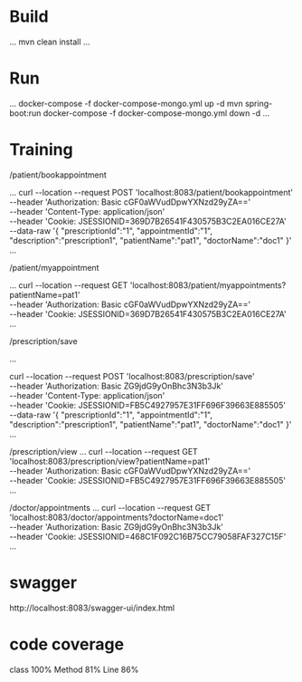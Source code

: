 # Build 
...
mvn clean install
...

# Run
...
docker-compose -f docker-compose-mongo.yml up -d
mvn spring-boot:run
docker-compose -f docker-compose-mongo.yml down -d
...

# Training
/patient/bookappointment

...
curl --location --request POST 'localhost:8083/patient/bookappointment' \
--header 'Authorization: Basic cGF0aWVudDpwYXNzd29yZA==' \
--header 'Content-Type: application/json' \
--header 'Cookie: JSESSIONID=369D7B26541F430575B3C2EA016CE27A' \
--data-raw '{
"prescriptionId":"1",
"appointmentId":"1",
"description":"prescription1",
"patientName":"pat1",
"doctorName":"doc1"
}'
...

/patient/myappointment

...
curl --location --request GET 'localhost:8083/patient/myappointments?patientName=pat1' \
--header 'Authorization: Basic cGF0aWVudDpwYXNzd29yZA==' \
--header 'Cookie: JSESSIONID=369D7B26541F430575B3C2EA016CE27A'
...

/prescription/save

...

curl --location --request POST 'localhost:8083/prescription/save' \
--header 'Authorization: Basic ZG9jdG9yOnBhc3N3b3Jk' \
--header 'Content-Type: application/json' \
--header 'Cookie: JSESSIONID=FB5C4927957E31FF696F39663E885505' \
--data-raw '{
"prescriptionId":"1",
"appointmentId":"1",
"description":"prescription1",
"patientName":"pat1",
"doctorName":"doc1"
}'
...

/prescription/view
...
curl --location --request GET 'localhost:8083/prescription/view?patientName=pat1' \
--header 'Authorization: Basic cGF0aWVudDpwYXNzd29yZA==' \
--header 'Cookie: JSESSIONID=FB5C4927957E31FF696F39663E885505'
...

/doctor/appointments
...
curl --location --request GET 'localhost:8083/doctor/appointments?doctorName=doc1' \
--header 'Authorization: Basic ZG9jdG9yOnBhc3N3b3Jk' \
--header 'Cookie: JSESSIONID=468C1F092C16B75CC79058FAF327C15F'
...

# swagger
http://localhost:8083/swagger-ui/index.html

# code coverage
class 100%  Method 81%  Line 86%